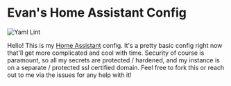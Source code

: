 # Evan's Home Assistant Config

![Yaml Lint](https://github.com/evanextreme/homeassistant-config/workflows/Yaml%20Lint/badge.svg)

Hello! This is my [Home Assistant](https://www.home-assistant.io/) config. It's a pretty basic config right now that'll get more complicated and cool with time. Security of course is paramount, so all my secrets are protected / hardened, and my instance is on a separate / protected ssl certified domain. Feel free to fork this or reach out to me via the issues for any help with it!
